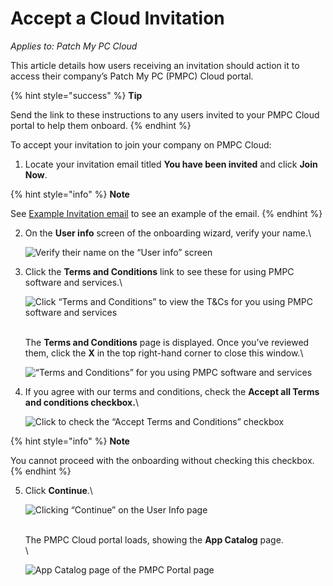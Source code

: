 # Accept a Cloud Invitation

_Applies to: Patch My PC Cloud_

This article details how users receiving an invitation should action it to access their company’s Patch My PC (PMPC) Cloud portal.

{% hint style="success" %}
**Tip**

Send the link to these instructions to any users invited to your PMPC Cloud portal to help them onboard.
{% endhint %}

To accept your invitation to join your company on PMPC Cloud:

1. Locate your invitation email titled **You have been invited** and click **Join Now**.

{% hint style="info" %}
**Note**

See [Example Invitation email](../../../cloud-reference/cloud-email-reference/example-cloud-invitation-email.md) to see an example of the email.
{% endhint %}

2.  On the **User info** screen of the onboarding wizard, verify your name.\\

    ![Verify their name on the “User info” screen](../../../../.gitbook/assets/image-\(1383\).png)
3.  Click the **Terms and Conditions** link to see these for using PMPC software and services.\\

    ![Click “Terms and Conditions” to view the T\&Cs for you using PMPC software and services](../../../../.gitbook/assets/image-\(1384\).png)

    \
    The **Terms and Conditions** page is displayed. Once you’ve reviewed them, click the **X** in the top right-hand corner to close this window.\\

    ![“Terms and Conditions” for you using PMPC software and services](../../../../.gitbook/assets/image-\(1385\).png)
4.  If you agree with our terms and conditions, check the **Accept all Terms and conditions checkbox.**\\

    ![Click to check the “Accept Terms and Conditions” checkbox](../../../../.gitbook/assets/image-\(1386\).png)

{% hint style="info" %}
**Note**

You cannot proceed with the onboarding without checking this checkbox.
{% endhint %}

5.  Click **Continue**.\\

    ![Clicking “Continue” on the User Info page](../../../../.gitbook/assets/image-\(1388\).png)

    \
    The PMPC Cloud portal loads, showing the **App Catalog** page.\
    \\

    ![App Catalog page of the PMPC Portal page](../../../../.gitbook/assets/image-\(636\).png)
